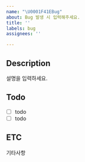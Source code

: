 ```yaml
---
name: "\U0001F41EBug"
about: Bug 발생 시 입력해주세요.
title: ''
labels: bug
assignees: ''

---
```


## Description 
 설명을 입력하세요.

## Todo
- [ ] todo 
- [ ] todo

## ETC
기타사항
